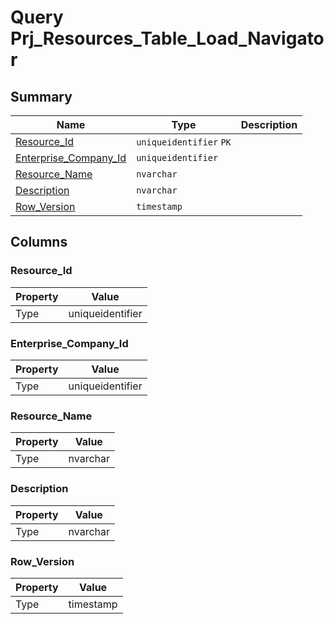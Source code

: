 # Query Prj_Resources_Table_Load_Navigator


## Summary

| Name | Type | Description |
| - | - | --- |
|[Resource_Id](#resource_id)|`uniqueidentifier` `PK`||
|[Enterprise_Company_Id](#enterprise_company_id)|`uniqueidentifier` ||
|[Resource_Name](#resource_name)|`nvarchar` ||
|[Description](#description)|`nvarchar` ||
|[Row_Version](#row_version)|`timestamp` ||

## Columns

### Resource_Id

| Property | Value |
| - | - |
|Type|uniqueidentifier|

### Enterprise_Company_Id

| Property | Value |
| - | - |
|Type|uniqueidentifier|

### Resource_Name

| Property | Value |
| - | - |
|Type|nvarchar|

### Description

| Property | Value |
| - | - |
|Type|nvarchar|

### Row_Version

| Property | Value |
| - | - |
|Type|timestamp|


